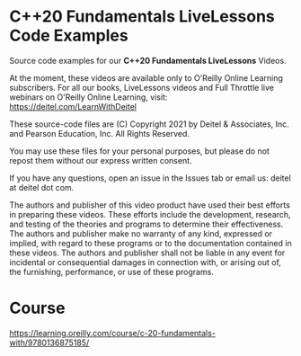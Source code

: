 # C++20 Fundamentals LiveLessons Code Examples
Source code examples for our **C++20 Fundamentals LiveLessons** Videos.

At the moment, these videos are available only to O'Reilly Online Learning subscribers. For all our books, LiveLessons videos and Full Throttle live webinars on O'Reilly Online Learning, visit: https://deitel.com/LearnWithDeitel

These source-code files are (C) Copyright 2021 by Deitel & Associates, Inc. and Pearson Education, Inc. All Rights Reserved.

You may use these files for your personal purposes, but please do not repost them without our express written consent.

If you have any questions, open an issue in the Issues tab or email us: deitel at deitel dot com.

The authors and publisher of this video product have used their best efforts in preparing these videos. These efforts include the development, research, and testing of the theories and programs to determine their effectiveness. The authors and publisher make no warranty of any kind, expressed or implied, with regard to these programs or to the documentation contained in these videos. The authors and publisher shall not be liable in any event for incidental or consequential damages in connection with, or arising out of, the furnishing, performance, or use of these programs.


# Course
https://learning.oreilly.com/course/c-20-fundamentals-with/9780136875185/ 